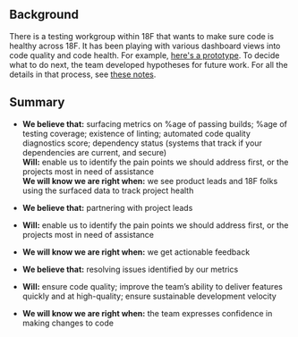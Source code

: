 ## Background

There is a testing workgroup within 18F that wants to make sure code is healthy across 18F. It has been playing with various dashboard views into code quality and code health. For example, [here's a prototype](https://project-dashboard.18f.gov/default). To decide what to do next, the team developed hypotheses for future work. For all the details in that process, see [these notes](https://docs.google.com/document/d/18nPmH01Uz56xarHV66SVTU8f7boCr_ut5eQAArXzei4/edit).

## Summary

- **We believe that:** surfacing metrics on %age of passing builds; %age of testing coverage; existence of linting; automated code quality diagnostics score; dependency status (systems that track if your dependencies are current, and secure)   
**Will:** enable us to identify the pain points we should address first, or the projects most in need of assistance   
**We will know we are right when:** we see product leads and 18F folks using the surfaced data to track project health

- **We believe that:** partnering with project leads
- **Will:** enable us to identify the pain points we should address first, or the projects most in need of assistance
- **We will know we are right when:** we get actionable feedback

- **We believe that:** resolving issues identified by our metrics
- **Will:** ensure code quality; improve the team’s ability to deliver features quickly and at high-quality; ensure sustainable development velocity
- **We will know we are right when:** the team expresses confidence in making changes to code
